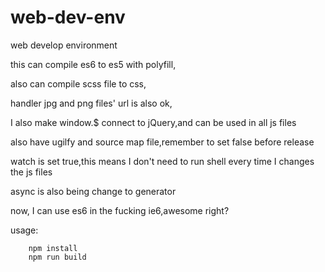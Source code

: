 # web-dev-env


web develop environment


this can compile es6 to es5 with polyfill,


also can compile scss file to css,


handler jpg and png files' url is also ok,


I also make window.$ connect to jQuery,and can be used in all js files


also have ugilfy and source map file,remember to set false before release


watch is set true,this means I don't need to run shell every time I changes the js files


async is also being change to generator


now, I can use es6 in the fucking ie6,awesome right?


usage:

```shell
    npm install
    npm run build
```